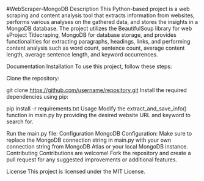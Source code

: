 #WebScraper-MongoDB
Description
This Python-based project is a web scraping and content analysis tool that extracts information from websites, performs various analyses on the gathered data, and stores the insights in a MongoDB database. The project utilizes the BeautifulSoup library for web sProject Titlecraping, MongoDB for database storage, and provides functionalities for extracting paragraphs, headings, links, and performing content analysis such as word count, sentence count, average content length, average sentence length, and keyword occurrences.

Documentation
Installation
To use this project, follow these steps:

Clone the repository:


git clone https://github.com/username/repository.git
Install the required dependencies using pip:


pip install -r requirements.txt
Usage
Modify the extract_and_save_info() function in main.py by providing the desired website URL and keyword to search for.

Run the main.py file:
Configuration
MongoDB Configuration: Make sure to replace the MongoDB connection string in main.py with your own connection string from MongoDB Atlas or your local MongoDB instance.
Contributing
Contributions are welcome! Fork the repository and create a pull request for any suggested improvements or additional features.

License
This project is licensed under the MIT License.
